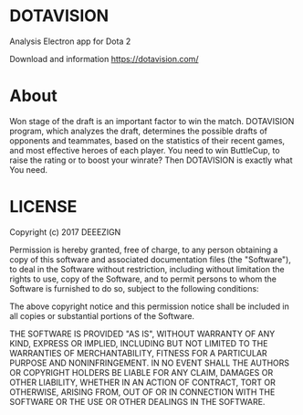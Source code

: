 # DOTAVISION
Analysis Electron app for Dota 2

Download and information https://dotavision.com/

# About
Won stage of the draft is an important factor to win the match. DOTAVISION program, which analyzes the draft, determines the possible drafts of opponents and teammates, based on the statistics of their recent games, and most effective heroes of each player.
You need to win ButtleCup, to raise the rating or to boost your winrate? Then DOTAVISION is exactly what You need.

# LICENSE

Copyright (c) 2017 DEEEZIGN

Permission is hereby granted, free of charge, to any person obtaining a copy
of this software and associated documentation files (the "Software"), to deal
in the Software without restriction, including without limitation the rights
to use, copy of the Software, and to permit persons to whom the Software is
furnished to do so, subject to the following conditions:

The above copyright notice and this permission notice shall be included in all
copies or substantial portions of the Software.

THE SOFTWARE IS PROVIDED "AS IS", WITHOUT WARRANTY OF ANY KIND, EXPRESS OR
IMPLIED, INCLUDING BUT NOT LIMITED TO THE WARRANTIES OF MERCHANTABILITY,
FITNESS FOR A PARTICULAR PURPOSE AND NONINFRINGEMENT. IN NO EVENT SHALL THE
AUTHORS OR COPYRIGHT HOLDERS BE LIABLE FOR ANY CLAIM, DAMAGES OR OTHER
LIABILITY, WHETHER IN AN ACTION OF CONTRACT, TORT OR OTHERWISE, ARISING FROM,
OUT OF OR IN CONNECTION WITH THE SOFTWARE OR THE USE OR OTHER DEALINGS IN THE
SOFTWARE.
